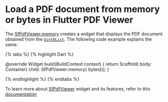 # Load a PDF document from memory or bytes in Flutter PDF Viewer

The [SfPdfViewer.memory](https://pub.dev/documentation/syncfusion_flutter_pdfviewer/latest/pdfviewer/SfPdfViewer/SfPdfViewer.memory.html) creates a widget that displays the PDF document obtained from the [`Uint8List`](https://api.flutter.dev/flutter/dart-typed_data/Uint8List-class.html). The following code example explains the same.

{% tabs %}
{% highlight Dart %}

@override
Widget build(BuildContext context) {
  return Scaffold(
      body: Container(
          child: SfPdfViewer.memory(
              bytes)));
}

{% endhighlight %}
{% endtabs %}

To learn more about [SfPdfViewer](https://pub.dev/documentation/syncfusion_flutter_pdfviewer/latest/pdfviewer/SfPdfViewer-class.html) widget and its features, refer to this [documentation](https://help.syncfusion.com/flutter/pdf-viewer/overview) 